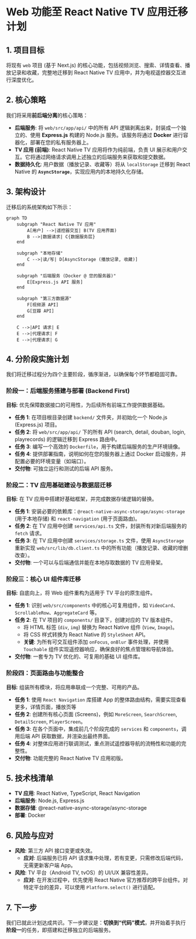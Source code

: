 # Web 功能至 React Native TV 应用迁移计划

## 1. 项目目标

将现有 `web` 项目 (基于 Next.js) 的核心功能，包括视频浏览、搜索、详情查看、播放记录和收藏，完整地迁移到 React Native TV 应用中，并为电视遥控器交互进行深度优化。

## 2. 核心策略

我们将采用**前后端分离**的核心策略：

- **后端服务**: 将 `web/src/app/api/` 中的所有 API 逻辑剥离出来，封装成一个独立的、使用 **Express.js** 构建的 Node.js 服务。该服务将通过 **Docker** 进行容器化，部署在您的私有服务器上。
- **TV 应用 (前端)**: React Native TV 应用将作为纯前端，负责 UI 展示和用户交互。它将通过网络请求调用上述独立的后端服务来获取和提交数据。
- **数据持久化**: 用户数据（播放记录、收藏等）将从 `localStorage` 迁移到 React Native 的 **`AsyncStorage`**，实现应用内的本地持久化存储。

## 3. 架构设计

迁移后的系统架构如下所示：

```mermaid
graph TD
    subgraph "React Native TV 应用"
        A[用户] -->|遥控器交互| B(TV 应用界面)
        B -->|数据请求| C{数据服务层}
    end

    subgraph "本地存储"
        C -->|读/写| D[AsyncStorage (播放记录, 收藏)]
    end

    subgraph "后端服务 (Docker @ 您的服务器)"
        E[Express.js API 服务]
    end

    subgraph "第三方数据源"
        F[视频源 API]
        G[豆瓣 API]
    end

    C -->|API 请求| E
    E -->|代理请求| F
    E -->|代理请求| G
```

## 4. 分阶段实施计划

我们将迁移过程分为四个主要阶段，循序渐进，以确保每个环节都稳固可靠。

### 阶段一：后端服务搭建与部署 (Backend First)

**目标**: 优先保障数据接口的可用性，为后续所有前端工作提供数据基础。

- **任务 1**: 在项目根目录创建 `backend/` 文件夹，并初始化一个 Node.js (Express.js) 项目。
- **任务 2**: 将 `web/src/app/api/` 下的所有 API (search, detail, douban, login, playrecords) 的逻辑迁移到 Express 路由中。
- **任务 3**: 编写一个高效的 `Dockerfile`，用于构建后端服务的生产环境镜像。
- **任务 4**: 提供部署指南，说明如何在您的服务器上通过 Docker 启动服务，并配置必要的环境变量（如端口）。
- **交付物**: 可独立运行和测试的后端 API 服务。

### 阶段二：TV 应用基础建设与数据层迁移

**目标**: 在 TV 应用中搭建好基础框架，并完成数据存储逻辑的替换。

- **任务 1**: 安装必要的依赖库：`@react-native-async-storage/async-storage` (用于本地存储) 和 `react-navigation` (用于页面路由)。
- **任务 2**: 在 TV 应用中创建 `services/api.ts` 文件，封装所有对新后端服务的 `fetch` 请求。
- **任务 3**: 在 TV 应用中创建 `services/storage.ts` 文件，使用 `AsyncStorage` 重新实现 `web/src/lib/db.client.ts` 中的所有功能（播放记录、收藏的增删改查）。
- **交付物**: 一个可以与后端通信并能在本地存取数据的 TV 应用骨架。

### 阶段三：核心 UI 组件库迁移

**目标**: 自底向上，将 Web 组件重构为适用于 TV 平台的原生组件。

- **任务 1**: 识别 `web/src/components` 中的核心可复用组件，如 `VideoCard`、`ScrollableRow`、`AggregateCard` 等。
- **任务 2**: 在 TV 项目的 `components/` 目录下，创建对应的 TV 版本组件。
  - 将 HTML 标签 (`div`, `img`) 替换为 React Native 组件 (`View`, `Image`)。
  - 将 CSS 样式转换为 React Native 的 `StyleSheet` API。
  - **关键**: 为所有可交互组件添加 `onFocus`, `onBlur` 事件处理，并使用 `Touchable` 组件实现遥控器响应，确保良好的焦点管理和导航体验。
- **交付物**: 一套专为 TV 优化的、可复用的基础 UI 组件库。

### 阶段四：页面路由与功能整合

**目标**: 组装所有模块，将应用串联成一个完整、可用的产品。

- **任务 1**: 使用 `React Navigation` 库搭建 App 的整体路由结构，需要实现查看更多，详情页面，播放页等
- **任务 2**: 创建所有核心页面 (Screens)，例如 `MoreScreen`, `SearchScreen`, `DetailScreen`, `PlayerScreen`。
- **任务 3**: 在各个页面中，集成前几个阶段完成的 `services` 和 `components`，调用后端 API 获取数据，并渲染出最终界面。
- **任务 4**: 对整体应用进行联调测试，重点测试遥控器导航的流畅性和功能的完整性。
- **交付物**: 功能完整的 React Native TV 应用初版。

## 5. 技术栈清单

- **TV 应用**: React Native, TypeScript, React Navigation
- **后端服务**: Node.js, Express.js
- **数据存储**: @react-native-async-storage/async-storage
- **部署**: Docker

## 6. 风险与应对

- **风险**: 第三方 API 接口变更或失效。
  - **应对**: 后端服务已将 API 请求集中处理，若有变更，只需修改后端代码，无需更新客户端 App。
- **风险**: TV 平台（Android TV, tvOS）的 UI/UX 兼容性差异。
  - **应对**: 在开发过程中，优先使用 React Native 官方推荐的跨平台组件。对特定平台的差异，可以使用 `Platform.select()` 进行适配。

## 7. 下一步

我们已就此计划达成共识。下一步建议是：**切换到“代码”模式**，并开始着手执行**阶段一**的任务，即搭建和迁移独立的后端服务。
